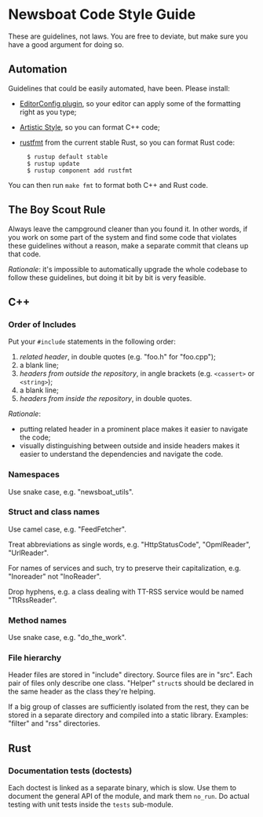 Newsboat Code Style Guide
=========================

These are guidelines, not laws. You are free to deviate, but make sure you have
a good argument for doing so.



## Automation

Guidelines that could be easily automated, have been. Please install:

- [EditorConfig plugin][editorconfig], so your editor can apply some of the
  formatting right as you type;

- [Artistic Style][astyle], so you can format C++ code;

- [rustfmt][rustfmt] from the current stable Rust, so you can format Rust code:

        $ rustup default stable
        $ rustup update
        $ rustup component add rustfmt

You can then run `make fmt` to format both C++ and Rust code.

[editorconfig]: https://editorconfig.org/ "EditorConfig"

[astyle]: http://astyle.sourceforge.net/ "Artistic Style"

[rustfmt]: https://github.com/rust-lang/rustfmt "rustfmt - GitHub"



## The Boy Scout Rule

Always leave the campground cleaner than you found it. In other words, if you
work on some part of the system and find some code that violates these
guidelines without a reason, make a separate commit that cleans up that code.

*Rationale*: it's impossible to automatically upgrade the whole codebase to
follow these guidelines, but doing it bit by bit is very feasible.



## C++


### Order of Includes

Put your `#include` statements in the following order:

1. *related header*, in double quotes (e.g. "foo.h" for "foo.cpp");
2. a blank line;
3. *headers from outside the repository*, in angle brackets (e.g. `<cassert>` or
   `<string>`);
4. a blank line;
5. *headers from inside the repository*, in double quotes.

*Rationale*:

- putting related header in a prominent place makes it easier to navigate the
  code;
- visually distinguishing between outside and inside headers makes it easier to
  understand the dependencies and navigate the code.


### Namespaces

Use snake case, e.g. "newsboat_utils".


### Struct and class names

Use camel case, e.g. "FeedFetcher".

Treat abbreviations as single words, e.g. "HttpStatusCode", "OpmlReader",
"UrlReader".

For names of services and such, try to preserve their capitalization, e.g.
"Inoreader" not "InoReader".

Drop hyphens, e.g. a class dealing with TT-RSS service would be named
"TtRssReader".


### Method names

Use snake case, e.g. "do_the_work".


### File hierarchy

Header files are stored in "include" directory. Source files are in "src". Each
pair of files only describe one class. "Helper" `struct`s should be declared in
the same header as the class they're helping.

If a big group of classes are sufficiently isolated from the rest, they can be
stored in a separate directory and compiled into a static library. Examples:
"filter" and "rss" directories.



## Rust


### Documentation tests (doctests)

Each doctest is linked as a separate binary, which is slow. Use them to
document the general API of the module, and mark them `no_run`. Do actual
testing with unit tests inside the `tests` sub-module.
